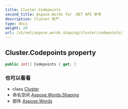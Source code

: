 ```yaml
---
title: Cluster.Codepoints
second_title: Aspose.Words for .NET API 参考
description: Cluster 财产. 
type: docs
weight: 20
url: /zh/net/aspose.words.shaping/cluster/codepoints/
---
```

## Cluster.Codepoints property

```csharp
public int[] Codepoints { get; }
```

### 也可以看看

* class [Cluster](../)
* 命名空间 [Aspose.Words.Shaping](../../cluster/)
* 部件 [Aspose.Words](../../../)


